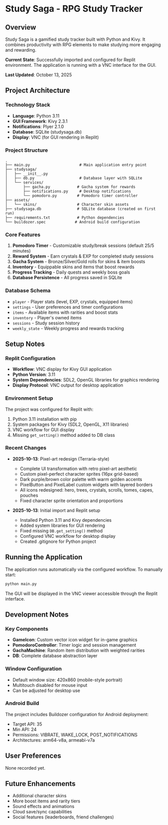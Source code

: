 # Study Saga - RPG Study Tracker

## Overview
Study Saga is a gamified study tracker built with Python and Kivy. It combines productivity with RPG elements to make studying more engaging and rewarding.

**Current State**: Successfully imported and configured for Replit environment. The application is running with a VNC interface for the GUI.

**Last Updated**: October 13, 2025

## Project Architecture

### Technology Stack
- **Language**: Python 3.11
- **GUI Framework**: Kivy 2.3.1
- **Notifications**: Plyer 2.1.0
- **Database**: SQLite (studysaga.db)
- **Display**: VNC (for GUI rendering in Replit)

### Project Structure
```
.
├── main.py                      # Main application entry point
├── studysaga/
│   ├── __init__.py
│   ├── db.py                    # Database layer with SQLite
│   └── services/
│       ├── gacha.py            # Gacha system for rewards
│       ├── notifications.py     # Desktop notifications
│       └── pomodoro.py         # Pomodoro timer controller
├── assets/
│   └── skins/                  # Character skin assets
├── studysaga.db                # SQLite database (created on first run)
├── requirements.txt            # Python dependencies
└── buildozer.spec             # Android build configuration
```

### Core Features
1. **Pomodoro Timer** - Customizable study/break sessions (default 25/5 minutes)
2. **Reward System** - Earn crystals & EXP for completed study sessions
3. **Gacha System** - Bronze/Silver/Gold rolls for skins & item boosts
4. **Inventory** - Equippable skins and items that boost rewards
5. **Progress Tracking** - Daily quests and weekly boss goals
6. **Database Persistence** - All progress saved in SQLite

### Database Schema
- `player` - Player stats (level, EXP, crystals, equipped items)
- `settings` - User preferences and timer configurations
- `items` - Available items with rarities and boost stats
- `inventory` - Player's owned items
- `sessions` - Study session history
- `weekly_state` - Weekly progress and rewards tracking

## Setup Notes

### Replit Configuration
- **Workflow**: VNC display for Kivy GUI application
- **Python Version**: 3.11
- **System Dependencies**: SDL2, OpenGL libraries for graphics rendering
- **Display Protocol**: VNC output for desktop application

### Environment Setup
The project was configured for Replit with:
1. Python 3.11 installation with pip
2. System packages for Kivy (SDL2, OpenGL, X11 libraries)
3. VNC workflow for GUI display
4. Missing `get_setting()` method added to DB class

### Recent Changes
- **2025-10-13**: Pixel-art redesign (Terraria-style)
  - Complete UI transformation with retro pixel-art aesthetic
  - Custom pixel-perfect character sprites (16px grid-based)
  - Dark purple/brown color palette with warm golden accents
  - PixelButton and PixelLabel custom widgets with layered borders
  - All icons redesigned: hero, trees, crystals, scrolls, tomes, capes, pouches
  - Fixed character sprite orientation and proportions
  
- **2025-10-13**: Initial import and Replit setup
  - Installed Python 3.11 and Kivy dependencies
  - Added system libraries for GUI rendering
  - Fixed missing `DB.get_setting()` method
  - Configured VNC workflow for desktop display
  - Created .gitignore for Python project

## Running the Application

The application runs automatically via the configured workflow. To manually start:
```bash
python main.py
```

The GUI will be displayed in the VNC viewer accessible through the Replit interface.

## Development Notes

### Key Components
- **GameIcon**: Custom vector icon widget for in-game graphics
- **PomodoroController**: Timer logic and session management
- **GachaMachine**: Random item distribution with weighted rarities
- **DB**: Complete database abstraction layer

### Window Configuration
- Default window size: 420x860 (mobile-style portrait)
- Multitouch disabled for mouse input
- Can be adjusted for desktop use

### Android Build
The project includes Buildozer configuration for Android deployment:
- Target API: 35
- Min API: 24
- Permissions: VIBRATE, WAKE_LOCK, POST_NOTIFICATIONS
- Architectures: arm64-v8a, armeabi-v7a

## User Preferences
None recorded yet.

## Future Enhancements
- Additional character skins
- More boost items and rarity tiers
- Sound effects and animations
- Cloud save/sync capabilities
- Social features (leaderboards, friend challenges)
